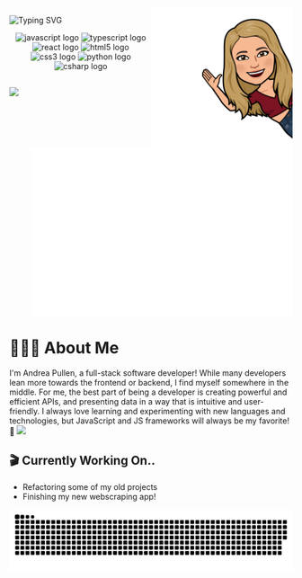 <img height="250px" src="https://github.com/apullenb/apullenb/blob/main/sticker.png" align="right" />

![Typing SVG](https://readme-typing-svg.demolab.com?font=Righteous&size=56&pause=1000&color=44E0E4&background=FFEED500&center=true&width=415&height=78&lines=Hello+World!+) 


<div align="center">
  <img src="https://cdn.jsdelivr.net/gh/devicons/devicon/icons/javascript/javascript-original.svg" height="50" width="62" alt="javascript logo"  />
  <img src="https://cdn.jsdelivr.net/gh/devicons/devicon/icons/typescript/typescript-plain.svg" height="50" width="62" alt="typescript logo"  />
  <img src="https://cdn.jsdelivr.net/gh/devicons/devicon/icons/react/react-original.svg" height="50" width="62" alt="react logo"  />
  <img src="https://cdn.jsdelivr.net/gh/devicons/devicon/icons/html5/html5-original.svg" height="50" width="62" alt="html5 logo"  />
  <img src="https://cdn.jsdelivr.net/gh/devicons/devicon/icons/css3/css3-original.svg" height="50" width="62" alt="css3 logo"  />
  <img src="https://cdn.jsdelivr.net/gh/devicons/devicon/icons/python/python-original.svg" height="50" width="62" alt="python logo"  />
  <img src="https://cdn.jsdelivr.net/gh/devicons/devicon/icons/csharp/csharp-original.svg" height="50" width="62" alt="csharp logo"  />
</div>

##

<div>
  <img src="https://github-readme-stats.vercel.app/api/top-langs?username=apullenb&locale=en&hide_title=false&layout=compact&card_width=340&hide=css,vue&langs_count=11&theme=dracula&hide_border=false" align="left" >
    <img src="https://raw.githubusercontent.com/apullenb/apullenb/main/metrics.plugin.isocalendar.fullyear.svg" alt="languages graph" align="right" height="300" />
</div>

<br clear="both">

# 👩🏼‍💻 About Me
I'm Andrea Pullen, a full-stack software developer! While many developers lean more towards the frontend or backend, I find myself somewhere in the middle. For me, the best part of being a developer is creating powerful and efficient APIs, and presenting data in a way that is intuitive and user-friendly. I always love learning and experimenting with new languages and technologies, but JavaScript and JS frameworks will always be my favorite! 💛 <img src="https://media.giphy.com/media/SvFocn0wNMx0iv2rYz/giphy.gif" width="25" >

## 🎬  Currently Working On..
* Refactoring some of my old projects 
* Finishing my new webscraping app! 

<img src="https://raw.githubusercontent.com/apullenb/apullenb/output/snake.svg" alt="Snake animation" width='905px' />


<!--
## About Me
#### Although I love learning new languages and technologies, JavaScript and JavaScript frameworks are my favorite.

Pink Stats --v
<img src="https://github-readme-stats.vercel.app/api?username=apullenb&hide_title=true&hide_rank=false&show_icons=true&include_all_commits=true&count_private=true&disable_animations=false&theme=dracula&locale=en&hide_border=false" width="355" alt="stats graph"  />

<img height="155em" src="https://github-readme-stats.vercel.app/api?username=apullenb&show_icons=true&hide_border=true&&count_private=true&include_all_commits=true" /> [![Top Langs](https://github-readme-stats.vercel.app/api/top-langs/?username=apullenb&hide=css,vue,html&langs_count=6&hide_progress=true)](https://github.com/anuraghazra/github-readme-stats) 

<div align="center">
  <img src="https://img.shields.io/static/v1?message=LinkedIn&logo=linkedin&label=&color=0077B5&logoColor=white&labelColor=&style=for-the-badge" height="35" alt="linkedin logo"  />
</div>


**apullenb/apullenb** is a ✨ _special_ ✨ repository because its `README.md` (this file) appears on your GitHub profile.

[![Typing SVG](https://readme-typing-svg.demolab.com?font=Righteous&size=59&pause=1000&color=44E0E4&background=FFEED500&center=true&vCenter=true&width=810&height=93&lines=Hello+World!+)](https://git.io/typing-svg) 
[![Top Langs](https://github-readme-stats.vercel.app/api/top-langs/?username=apullenb&hide=css,vue,html&langs_count=8)](https://github.com/anuraghazra/github-readme-stats)
![Jokes Card](https://readme-jokes.vercel.app/api)

<img height="180em" src="https://github-readme-stats.vercel.app/api?username=apullenb&show_icons=true&hide_border=true&&count_private=true&include_all_commits=true" />


Here are some ideas to get you started:

- 🔭 I’m currently working on ...
- 🌱 I’m currently learning ...
- 👯 I’m looking to collaborate on ...
- 🤔 I’m looking for help with ...
- 💬 Ask me about ...
- 📫 How to reach me: ...
- 😄 Pronouns: ...
- ⚡ Fun fact: ...
-->
